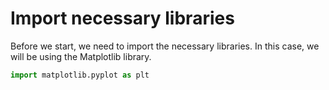 # Import necessary libraries

Before we start, we need to import the necessary libraries. In this case, we will be using the Matplotlib library.

```python
import matplotlib.pyplot as plt
```
